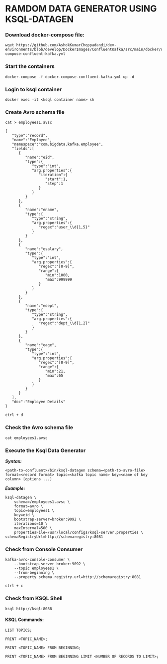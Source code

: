 # RAMDOM DATA GENERATOR USING KSQL-DATAGEN

### Download docker-compose file:

```
wget https://github.com/AshokKumarChoppadandi/dev-environments/blob/develop/DockerImages/ConfluentKafka/src/main/docker/docker-compose-confluent-kafka.yml
```

### Start the containers

```
docker-compose -f docker-compose-confluent-kafka.yml up -d
```

### Login to ksql container

```
docker exec -it <ksql container name> sh
```

### Create Avro schema file

```
cat > employees1.avsc
```

```
{
   "type":"record",
   "name":"Employee",
   "namespace":"com.bigdata.kafka.employee",
   "fields":[
      {
         "name":"eid",
         "type":{
            "type":"int",
            "arg.properties":{
               "iteration":{
                  "start":1,
                  "step":1
               }
            }
         }
      },
      {
         "name":"ename",
         "type":{
            "type":"string",
            "arg.properties":{
               "regex":"user_\\d{1,5}"
            }
         }
      },
      {
         "name":"esalary",
         "type":{
            "type":"int",
            "arg.properties":{
               "regex":"[0-9]",
               "range":{
                  "min":1000,
                  "max":999999
               }
            }
         }
      },
      {
         "name":"edept",
         "type":{
            "type":"string",
            "arg.properties":{
               "regex":"dept_\\d{1,2}"
            }
         }
      },
      {
         "name":"eage",
         "type":{
            "type":"int",
            "arg.properties":{
               "regex":"[0-9]",
               "range":{
                  "min":21,
                  "max":65
               }
            }
         }
      }
   ],
   "doc":"Employee Details"
}
```

`ctrl + d`

### Check the Avro schema file

```
cat employees1.avsc
```

### Execute the Ksql Data Generator

_**Syntax:**_

```
<path-to-confluent>/bin/ksql-datagen schema=<path-to-avro-file> format=<record format> topic=<kafka topic name> key=<name of key column> [options ...]
```

_**Example:**_

```
ksql-datagen \
    schema=/employees1.avsc \
    format=avro \
    topic=employees1 \
    key=eid \
    bootstrap-server=broker:9092 \
    iterations=10 \
    maxInterval=500 \
    propertiesFile=/usr/local/configs/ksql-server.properties \
schemaRegistryUrl=http://schemaregistry:8081
```

### Check from Console Consumer

```
kafka-avro-console-consumer \
    --bootstrap-server broker:9092 \
    --topic employees1 \
    --from-beginning \
    --property schema.registry.url=http://schemaregistry:8081
```

`ctrl + c`

### Check from KSQL Shell

```
ksql http://ksql:8088
```

#### KSQL Commands:

```
LIST TOPICS;

PRINT <TOPIC_NAME>;

PRINT <TOPIC_NAME> FROM BEGINNING;

PRINT <TOPIC_NAME> FROM BEGINNING LIMIT <NUMBER OF RECORDS TO LIMIT>;
```